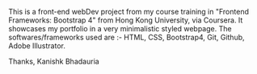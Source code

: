 This is a front-end webDev project from my course training in "Frontend Frameworks: Bootstrap 4" from Hong Kong University, via Coursera.
It showcases my portfolio in a very minimalistic styled webpage.
The softwares/frameworks used are :-
HTML, CSS, Bootstrap4, Git, Github, Adobe Illustrator.

Thanks,
Kanishk Bhadauria
